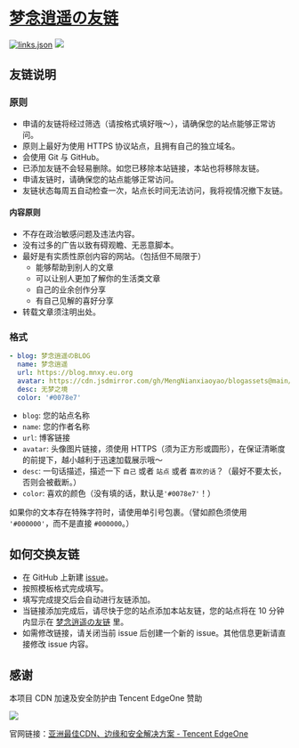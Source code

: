 # [梦念逍遥の友链](https://friends.mnxy.eu.org)

[![links.json](https://img.shields.io/badge/links.json-yellow)](https://friends.mnxy.eu.org/links.json)
![](https://friends.mnxy.eu.org/timestamp.svg)

## 友链说明

### 原则

- 申请的友链将经过筛选（请按格式填好哦～），请确保您的站点能够正常访问。
- 原则上最好为使用 HTTPS 协议站点，且拥有自己的独立域名。
- 会使用 Git 与 GitHub。
- 已添加友链不会轻易删除。如您已移除本站链接，本站也将移除友链。
- 申请友链时，请确保您的站点能够正常访问。
- 友链状态每周五自动检查一次，站点长时间无法访问，我将视情况撤下友链。

#### 内容原则

- 不存在政治敏感问题及违法内容。
- 没有过多的广告以致有碍观瞻、无恶意脚本。
- 最好是有实质性原创内容的网站。（包括但不局限于）
  - 能够帮助到别人的文章
  - 可以让别人更加了解你的生活类文章
  - 自己的业余创作分享
  - 有自己见解的喜好分享
- 转载文章须注明出处。

### 格式

```yaml
- blog: 梦念逍遥のBLOG
  name: 梦念逍遥
  url: https://blog.mnxy.eu.org
  avatar: https://cdn.jsdmirror.com/gh/MengNianxiaoyao/blogassets@main/favicon.svg
  desc: 无梦之境
  color: '#0078e7'
```

- `blog`: 您的站点名称
- `name`: 您的作者名称
- `url`: 博客链接
- `avatar`: 头像图片链接，须使用 HTTPS（须为正方形或圆形），在保证清晰度的前提下，越小越利于迅速加载展示哦～
- `desc`: 一句话描述，描述一下 `自己` 或者 `站点` 或者 `喜欢的话`？（最好不要太长，否则会被截断。）
- `color`: 喜欢的颜色（没有填的话，默认是`'#0078e7'`！）

如果你的文本存在特殊字符时，请使用单引号包裹。（譬如颜色须使用 `'#000000'`，而不是直接 `#000000`。）

## 如何交换友链

- 在 GitHub 上新建 [issue](https://github.com/MengNianxiaoyao/friends/issues/new?template=custom.yaml)。
- 按照模板格式完成填写。
- 填写完成提交后会自动进行友链添加。
- 当链接添加完成后，请尽快于您的站点添加本站友链，您的站点将在 10 分钟内显示在 [梦念逍遥の友链](https://blog.mnxy.eu.org/links/) 里。
- 如需修改链接，请关闭当前 issue 后创建一个新的 issue。其他信息更新请直接修改 issue 内容。

## 感谢

本项目 CDN 加速及安全防护由 Tencent EdgeOne 赞助

![](https://edgeone.ai/media/34fe3a45-492d-4ea4-ae5d-ea1087ca7b4b.png)

官网链接：[亚洲最佳CDN、边缘和安全解决方案 - Tencent EdgeOne](https://edgeone.ai/zh?from=github)
